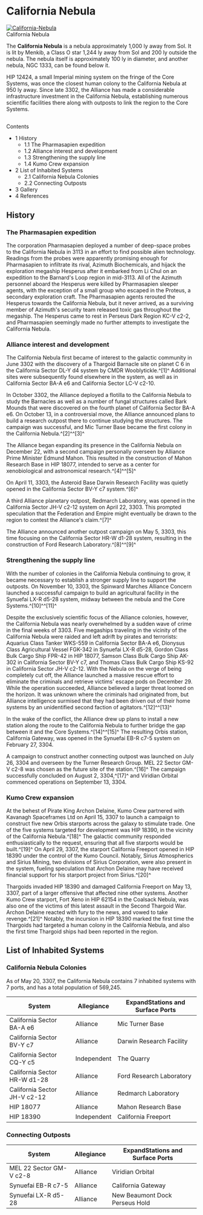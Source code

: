 # California Nebula
[![California-Nebula](https://static.wikia.nocookie.net/elite-dangerous/images/9/9a/California-Nebula.png/revision/latest/scale-to-width-down/300?cb=20170702103218)](https://static.wikia.nocookie.net/elite-dangerous/images/9/9a/California-Nebula.png/revision/latest?cb=20170702103218) 	 		 			 		 		 		 			
California Nebula
 		 	 

The **California Nebula** is a nebula approximately 1,000 ly away from Sol. It is lit by Menkib, a Class O star 1,244 ly away from Sol and 200 ly outside the nebula. The nebula itself is approximately 100 ly in diameter, and another nebula, NGC 1333, can be found below it.

HIP 12424, a small Imperial mining system on the fringe of the Core Systems, was once the closest human colony to the California Nebula at 950 ly away. Since late 3302, the Alliance has made a considerable infrastructure investment in the California Nebula, establishing numerous scientific facilities there along with outposts to link the region to the Core Systems.

## 

Contents

- 1 History
    - 1.1 The Pharmasapien expedition
    - 1.2 Alliance interest and development
    - 1.3 Strengthening the supply line
    - 1.4 Kumo Crew expansion
- 2 List of Inhabited Systems
    - 2.1 California Nebula Colonies
    - 2.2 Connecting Outposts
- 3 Gallery
- 4 References

## History

### The Pharmasapien expedition

The corporation Pharmasapien deployed a number of deep-space probes to the California Nebula in 3113 in an effort to find possible alien technology. Readings from the probes were apparently promising enough for Pharmasapien to infiltrate its rival, Azimuth Biochemicals, and hijack the exploration megaship Hesperus after it embarked from Li Chul on an expedition to the Barnard's Loop region in mid-3113. All of the Azimuth personnel aboard the Hesperus were killed by Pharmasapien sleeper agents, with the exception of a small group who escaped in the Proteus, a secondary exploration craft. The Pharmasapien agents rerouted the Hesperus towards the California Nebula, but it never arrived, as a surviving member of Azimuth's security team released toxic gas throughout the megaship. The Hesperus came to rest in Perseus Dark Region KC-V c2-2, and Pharmasapien seemingly made no further attempts to investigate the California Nebula.

### Alliance interest and development

The California Nebula first became of interest to the galactic community in June 3302 with the discovery of a Thargoid Barnacle site on planet C 6 in the California Sector DL-Y d4 system by CMDR Wooblytickle.^[1]^ Additional sites were subsequently found elsewhere in the system, as well as in California Sector BA-A e6 and California Sector LC-V c2-10.

In October 3302, the Alliance deployed a flotilla to the California Nebula to study the Barnacles as well as a number of fungal structures called Bark Mounds that were discovered on the fourth planet of California Sector BA-A e6. On October 13, in a controversial move, the Alliance announced plans to build a research outpost there to continue studying the structures. The campaign was successful, and Mic Turner Base became the first colony in the California Nebula.^[2]^^[3]^

The Alliance began expanding its presence in the California Nebula on December 22, with a second campaign personally overseen by Alliance Prime Minister Edmund Mahon. This resulted in the construction of Mahon Research Base in HIP 18077, intended to serve as a center for xenobiological and astronomical research.^[4]^^[5]^

On April 11, 3303, the Asteroid Base Darwin Research Facility was quietly opened in the California Sector BV-Y c7 system.^[6]^

A third Alliance planetary outpost, Redmarch Laboratory, was opened in the California Sector JH-V c2-12 system on April 22, 3303. This prompted speculation that the Federation and Empire might eventually be drawn to the region to contest the Alliance's claim.^[7]^

The Alliance announced another outpost campaign on May 5, 3303, this time focusing on the California Sector HR-W d1-28 system, resulting in the construction of Ford Research Laboratory.^[8]^^[9]^

### Strengthening the supply line

With the number of colonies in the California Nebula continuing to grow, it became necessary to establish a stronger supply line to support the outposts. On November 10, 3303, the Spinward Marches Alliance Concern launched a successful campaign to build an agricultural facility in the Synuefai LX-R d5-28 system, midway between the nebula and the Core Systems.^[10]^^[11]^

Despite the exclusively scientific focus of the Alliance colonies, however, the California Nebula was nearly overwhelmed by a sudden wave of crime in the final weeks of 3303. Five megaships traveling in the vicinity of the California Nebula were raided and left adrift by pirates and terrorists: Aquarius Class Tanker WKS-559 in California Sector BA-A e6, Dionysus Class Agricultural Vessel FGK-342 in Synuefai LX-R d5-28, Gordon Class Bulk Cargo Ship FPR-42 in HIP 18077, Samson Class Bulk Cargo Ship AK-302 in California Sector BV-Y c7, and Thomas Class Bulk Cargo Ship KS-92 in California Sector JH-V c2-12. With the Nebula on the verge of being completely cut off, the Alliance launched a massive rescue effort to eliminate the criminals and retrieve victims' escape pods on December 29. While the operation succeeded, Alliance believed a larger threat loomed on the horizon. It was unknown where the criminals had originated from, but Alliance intelligence surmised that they had been driven out of their home systems by an unidentified second faction of agitators.^[12]^^[13]^

In the wake of the conflict, the Alliance drew up plans to install a new station along the route to the California Nebula to further bridge the gap between it and the Core Systems.^[14]^^[15]^ The resulting Orbis station, California Gateway, was opened in the Synuefai EB-R c7-5 system on February 27, 3304.

A campaign to construct another connecting outpost was launched on July 26, 3304 and overseen by the Turner Research Group. MEL 22 Sector GM-V c2-8 was chosen as the future site of the station.^[16]^ The campaign successfully concluded on August 2, 3304,^[17]^ and Viridian Orbital commenced operations on September 13, 3304.

### Kumo Crew expansion

At the behest of Pirate King Archon Delaine, Kumo Crew partnered with Kavanagh Spaceframes Ltd on April 15, 3307 to launch a campaign to construct five new Orbis starports across the galaxy to stimulate trade. One of the five systems targeted for development was HIP 18390, in the vicinity of the California Nebula.^[18]^ The galactic community responded enthusiastically to the request, ensuring that all five starports would be built.^[19]^ On April 29, 3307, the starport California Freeport opened in HIP 18390 under the control of the Kumo Council. Notably, Sirius Atmospherics and Sirius Mining, two divisions of Sirius Corporation, were also present in the system, fueling speculation that Archon Delaine may have received financial support for his starport project from Sirius.^[20]^

Thargoids invaded HIP 18390 and damaged California Freeport on May 13, 3307, part of a larger offensive that affected nine other systems. Another Kumo Crew starport, Fort Xeno in HIP 62154 in the Coalsack Nebula, was also one of the victims of this latest assault in the Second Thargoid War. Archon Delaine reacted with fury to the news, and vowed to take revenge.^[21]^ Notably, the incursion in HIP 18390 marked the first time the Thargoids had targeted a human colony in the California Nebula, and also the first time Thargoid ships had been reported in the region.

## List of Inhabited Systems

### California Nebula Colonies

As of May 20, 3307, the California Nebula contains 7 inhabited systems with 7 ports, and has a total population of 569,245.

| System | Allegiance | ExpandStations and Surface Ports |
| --- | --- | --- |
| California Sector BA-A e6 | Alliance | Mic Turner Base |
| California Sector BV-Y c7 | Alliance | Darwin Research Facility |
| California Sector CQ-Y c5 | Independent | The Quarry |
| California Sector HR-W d1-28 | Alliance | Ford Research Laboratory |
| California Sector JH-V c2-12 | Alliance | Redmarch Laboratory |
| HIP 18077 | Alliance | Mahon Research Base |
| HIP 18390 | Independent | California Freeport |

### Connecting Outposts

| System | Allegiance | ExpandStations and Surface Ports |
| --- | --- | --- |
| MEL 22 Sector GM-V c2-8 | Alliance | Viridian Orbital |
| Synuefai EB-R c7-5 | Alliance | California Gateway |
| Synuefai LX-R d5-28 | Alliance | New Beaumont Dock<br>Perseus Hold |